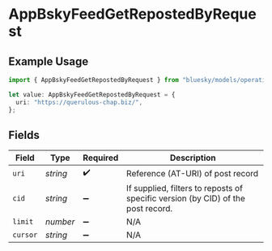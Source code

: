 # AppBskyFeedGetRepostedByRequest

## Example Usage

```typescript
import { AppBskyFeedGetRepostedByRequest } from "bluesky/models/operations";

let value: AppBskyFeedGetRepostedByRequest = {
  uri: "https://querulous-chap.biz/",
};
```

## Fields

| Field                                                                            | Type                                                                             | Required                                                                         | Description                                                                      |
| -------------------------------------------------------------------------------- | -------------------------------------------------------------------------------- | -------------------------------------------------------------------------------- | -------------------------------------------------------------------------------- |
| `uri`                                                                            | *string*                                                                         | :heavy_check_mark:                                                               | Reference (AT-URI) of post record                                                |
| `cid`                                                                            | *string*                                                                         | :heavy_minus_sign:                                                               | If supplied, filters to reposts of specific version (by CID) of the post record. |
| `limit`                                                                          | *number*                                                                         | :heavy_minus_sign:                                                               | N/A                                                                              |
| `cursor`                                                                         | *string*                                                                         | :heavy_minus_sign:                                                               | N/A                                                                              |